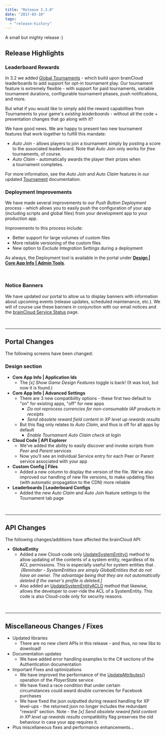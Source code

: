 ```yaml
---
title: "Release 3.3.0"
date: "2017-03-10"
tags: 
  - "release-history"
---
```


A small but mighty release :)

## Release Highlights

### Leaderboard Rewards

In 3.2 we added [Global Tournaments](/learn/introducing-global-tournaments/) - which build upon brainCloud leaderboards to add support for opt-in tournament play. Our tournament feature is extremely flexible - with support for paid tournaments, variable tournament durations, configurable tournament phases, push notifications, and more.

But what if you would like to simply add the reward capabilities from Tournaments to your game's _existing leaderboards_ - without all the code + presentation changes that go along with it?

We have good news. We are happy to present two new tournament features that work together to fulfill this mandate:

- _Auto Join_ - allows players to join a tournament simply by posting a score to the associated leaderboard. Note that Auto Join only works for _free_ tournaments, of course.
- _Auto Claim_ - automatically awards the player their prizes when a tournament completes.

For more information, see the _Auto Join_ and _Auto Claim_ features in our updated [Tournament](/learn/introducing-global-tournaments/) documentation.

### **Deployment Improvements**

We have made several improvements to our _Push Button Deployment_ process - which allows you to easily push the configuration of your app (including scripts and global files) from your development app to your production app.

Improvements to this process include:

- Better support for large volumes of custom files
- More reliable versioning of the custom files
- New option to _Exclude Integration Settings_ during a deployment

As always, the Deployment tool is available in the portal under [**Design | Core App Info | Admin Tools**](https://portal.braincloudservers.com/admin/dashboard#/development/core-settings-tools).

 

### Notice Banners

We have updated our portal to allow us to display banners with information about upcoming events (release updates, scheduled maintenance, etc.). We will of course use these banners in conjunction with our email notices and the [brainCloud Service Status](http://braincloud.statuspage.io) page.

 

* * *

## Portal Changes

The following screens have been changed:

### Design section

- **Core App Info | Application Ids**
    - The _\[x\] Show Game Design Features_ toggle is back! (It was lost, but now it is found.)
- **Core App Info | Advanced Settings**
    - There are 3 new compatibility options - these first two default to "on" for existing apps, "off" for new apps
        - _Do not reprocess currencies for non-consumable IAP products in receipts_
        - _Send obsolete reward field content in XP level up rewards results_
    - But this flag only relates to _Auto Claim_, and thus is off for all apps by default
        - _Enable Tournament Auto Claim check at login_
- **Cloud Code | API Explorer**
    - We've added the ability to easily discover and invoke scripts from _Peer_ and _Parent_ services
    - Now you'll see an individual Service entry for each Peer or Parent service associated with your app
- **Custom Config | Files**
    - Added a new column to display the version of the file. We've also improved our handling of new file versions, to make updating files (with automatic propagation to the CDN) more reliable
- **Leaderboards | Leaderboard Configs**
    - Added the new _Auto Claim_ and _Auto Join_ feature settings to the Tournament tab page

 

* * *

## API Changes

The following changes/additions have affected the brainCloud API:

- **GlobalEntity**
    - Added a new Cloud-code only [UpdateSystemEntity()](/api/capi/globalentity/updatesystementity) method to allow updating of the contents of a system entity, regardless of its ACL permissions. This is especially useful for system entities that .  _\[Reminder - SystemEntities are simply GlobalEntities that do not have an owner. The advantage being that they are not automatically deleted if the owner's profile is deleted.\]_
    - Also added an [UpdateSystemEntityACL()](/api/capi/globalentity/updatesystementityacl) method that likewise, allows the developer to over-ride the ACL of a SystemEntity. This code is also Cloud-code only for security reasons.

 

* * *

## Miscellaneous Changes / Fixes

- Updated libraries
    - There are no new client APIs in this release - and thus, no new libs to download!
- Documentation updates
    - We have added error handling examples to the C# sections of the Authentication documentation
- Important Fixes and optimizations
    - We have improved the performance of the [UpdateAttributes()](/api/capi/playerstate/updateattributes) operation of the _PlayerState_ service
    - We have fixed a race condition that under certain circumstances could award double currencies for Facebook purchases
    - We have fixed the json outputted during reward handling for XP level-ups - the returned json no longer includes the redundant "reward" section. Note - the _\[x\] Send obsolete reward field content in XP level up rewards results_ compatibility flag preserves the old behaviour in case your app requires it.
- Plus miscellaneous fixes and performance enhancements...
